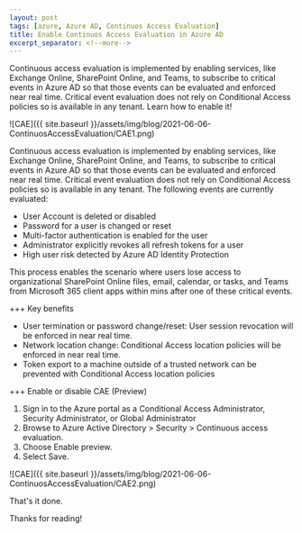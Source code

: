 ```yaml
---
layout: post
tags: [azure, Azure AD, Continuos Access Evaluation]
title: Enable Continuos Access Evaluation in Azure AD
excerpt_separator: <!--more-->
---
```

Continuous access evaluation is implemented by enabling services, like Exchange Online, SharePoint Online, and Teams, to subscribe to critical events in Azure AD so that those events can be evaluated and enforced near real time. Critical event evaluation does not rely on Conditional Access policies so is available in any tenant.
Learn how to enable it!

![CAE]({{ site.baseurl }}/assets/img/blog/2021-06-06-ContinuosAccessEvaluation/CAE1.png)

<!--more-->
Continuous access evaluation is implemented by enabling services, like Exchange Online, SharePoint Online, and Teams, to subscribe to critical events in Azure AD so that those events can be evaluated and enforced near real time. Critical event evaluation does not rely on Conditional Access policies so is available in any tenant. The following events are currently evaluated:

+ User Account is deleted or disabled
+ Password for a user is changed or reset
+ Multi-factor authentication is enabled for the user
+ Administrator explicitly revokes all refresh tokens for a user
+ High user risk detected by Azure AD Identity Protection

This process enables the scenario where users lose access to organizational SharePoint Online files, email, calendar, or tasks, and Teams from Microsoft 365 client apps within mins after one of these critical events.


+++ Key benefits
+ User termination or password change/reset: User session revocation will be enforced in near real time.
+ Network location change: Conditional Access location policies will be enforced in near real time.
+ Token export to a machine outside of a trusted network can be prevented with Conditional Access location policies


+++ Enable or disable CAE (Preview)

1) Sign in to the Azure portal as a Conditional Access Administrator, Security Administrator, or Global Administrator
2) Browse to Azure Active Directory > Security > Continuous access evaluation.
3) Choose Enable preview.
4) Select Save.

![CAE]({{ site.baseurl }}/assets/img/blog/2021-06-06-ContinuosAccessEvaluation/CAE2.png)

That's it done.

Thanks for reading!
